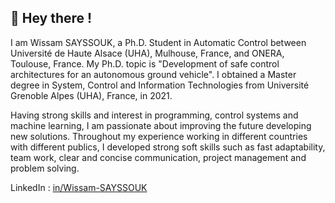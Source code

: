 
## 👋 Hey there ! 

I am Wissam SAYSSOUK, a Ph.D. Student in Automatic Control between Université de Haute Alsace (UHA), Mulhouse, France, and ONERA, Toulouse, France. My Ph.D. topic is "Development of safe control architectures for an autonomous ground vehicle". I obtained a Master degree in System, Control and Information Technologies from Université Grenoble Alpes (UHA), France, in 2021.

Having strong skills and interest in programming, control systems and machine learning, I am passionate about improving the future developing new solutions. 
Throughout my experience working in different countries with different publics, I developed strong soft skills such as fast adaptability, team work, clear and concise communication, project management and problem solving.


LinkedIn :  [in/Wissam-SAYSSOUK](https://www.linkedin.com/in/wissam-sayssouk/)
